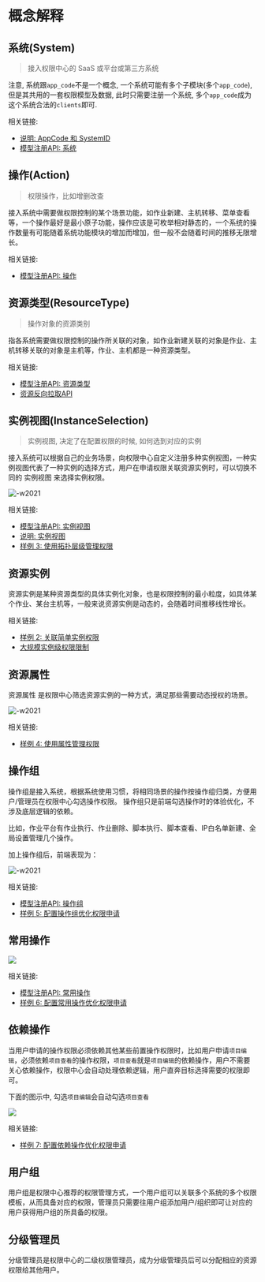 # 概念解释

## 系统(System)

> 接入权限中心的 SaaS 或平台或第三方系统

注意, 系统跟`app_code`不是一个概念, 一个系统可能有多个子模块(多个`app_code`), 但是其共用的一套权限模型及数据, 此时只需要注册一个系统, 多个`app_code`成为这个系统合法的`clients`即可.

相关链接:
- [说明: AppCode 和 SystemID](../Explanation/05-AppcodeAndSystemID.md)
- [模型注册API: 系统](../Reference/API/02-Model/10-System.md)

## 操作(Action)

> 权限操作，比如增删改查

接入系统中需要做权限控制的某个场景功能，如作业新建、主机转移、菜单查看等，一个操作最好是最小原子功能，操作应该是可枚举相对静态的，一个系统的操作数量有可能随着系统功能模块的增加而增加，但一般不会随着时间的推移无限增长。

相关链接:
- [模型注册API: 操作](../Reference/API/02-Model/13-Action.md)

## 资源类型(ResourceType)

> 操作对象的资源类别

指各系统需要做权限控制的操作所关联的对象，如作业新建关联的对象是作业、主机转移关联的对象是主机等，作业、主机都是一种资源类型。

相关链接:
- [模型注册API: 资源类型](../Reference/API/02-Model/11-ResourceType.md)
- [资源反向拉取API](../Reference/API/03-Callback/01-API.md)

## 实例视图(InstanceSelection)

> 实例视图, 决定了在配置权限的时候, 如何选到对应的实例

接入系统可以根据自己的业务场景，向权限中心自定义注册多种实例视图，一种实例视图代表了一种实例的选择方式，用户在申请权限关联资源实例时，可以切换不同的 实例视图 来选择实例权限。

![-w2021](../assets/Explanation/01_instance_selection_03.png)

相关链接:
- [模型注册API: 实例视图](../Reference/API/02-Model/12-InstanceSelection.md)
- [说明: 实例视图](../Explanation/01-InstanceSelection.md)
- [样例 3: 使用拓扑层级管理权限](../HowTo/Examples/03-Topology.md)

## 资源实例

资源实例是某种资源类型的具体实例化对象，也是权限控制的最小粒度，如具体某个作业、某台主机等，一般来说资源实例是动态的，会随着时间推移线性增长。

相关链接:
- [样例 2: 关联简单实例权限](../HowTo/Examples/02-ActionWithResource.md)
- [大规模实例级权限限制](../Explanation/06-LargeScaleInstances.md)

## 资源属性

资源属性 是权限中心筛选资源实例的一种方式，满足那些需要动态授权的场景。

![-w2021](../assets/HowTo/Examples/04_01.jpg)

相关链接:
- [样例 4: 使用属性管理权限](../HowTo/Examples/04-Attribute.md)

## 操作组

操作组是接入系统，根据系统使用习惯，将相同场景的操作按操作组归类，方便用户/管理员在权限中心勾选操作权限。 操作组只是前端勾选操作时的体验优化，不涉及底层逻辑的依赖。

比如，作业平台有作业执行、作业删除、脚本执行、脚本查看、IP白名单新建、全局设置管理几个操作。

加上操作组后，前端表现为：

![-w2021](../assets/HowTo/Examples/05_01.jpg)

相关链接:
- [模型注册API: 操作组](../Reference/API/02-Model/14-ActionGroup.md)
- [样例 5: 配置操作组优化权限申请](../HowTo/Examples/05-ActionGroup.md)

## 常用操作

![](../assets/Explanation/08_common_action.jpg)


相关链接:
- [模型注册API: 常用操作](../Reference/API/02-Model/17-CommonActions.md)
- [样例 6: 配置常用操作优化权限申请](../HowTo/Examples/06-CommonActions.md)

## 依赖操作

当用户申请的操作权限必须依赖其他某些前置操作权限时，比如用户申请`项目编辑`，必须依赖`项目查看`的操作权限，`项目查看`就是`项目编辑`的依赖操作，用户不需要关心依赖操作，权限中心会自动处理依赖逻辑，用户直奔目标选择需要的权限即可。

下面的图示中, 勾选`项目编辑`会自动勾选`项目查看`

![](../assets/Explanation/08_related_action.jpg)

相关链接:
- [样例 7: 配置依赖操作优化权限申请](../HowTo/Examples/07-RelatedActions.md)

## 用户组

用户组是权限中心推荐的权限管理方式，一个用户组可以关联多个系统的多个权限模板，从而具备对应的权限，管理员只需要往用户组添加用户/组织即可让对应的用户获得用户组的所具备的权限。

## 分级管理员

分级管理员是权限中心的二级权限管理员，成为分级管理员后可以分配相应的资源权限给其他用户。

